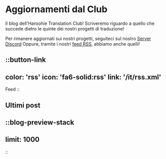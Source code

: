 # Aggiornamenti dal Club

Il blog dell'Haroohie Translation Club! Scriveremo riguardo a quello che succede dietro le quinte dei nostri progetti di traduzione!

Per rimanere aggiornati sui nostri progetti, seguiteci sul nostro [Server Discord](https://discord.gg/nesRSbpeFM)
Oppure, tramite i nostri [feed RSS](/it/rss.xml), abbiamo anche quelli!

::button-link
---
color: 'rss'
icon: 'fa6-solid:rss'
link: '/it/rss.xml'
---
Feed
::

## Ultimi post
::blog-preview-stack
---
limit: 1000
---
::